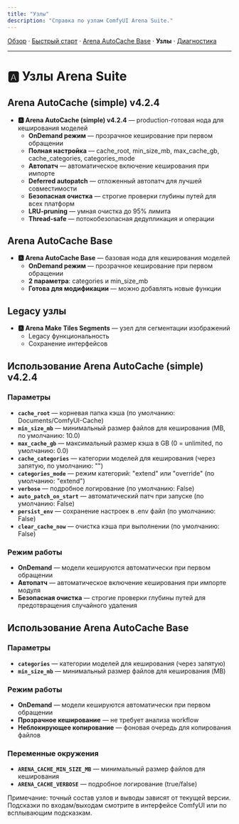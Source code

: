 ```yaml
---
title: "Узлы"
description: "Справка по узлам ComfyUI Arena Suite."
---
```


[Обзор](index.md) · [Быстрый старт](quickstart.md) · [Arena AutoCache Base](arena_autocache_base.md) · **Узлы** · [Диагностика](troubleshooting.md)

---

# 🅰️ Узлы Arena Suite

## Arena AutoCache (simple) v4.2.4
- **🅰️ Arena AutoCache (simple) v4.2.4** — production-готовая нода для кеширования моделей
  - **OnDemand режим** — прозрачное кеширование при первом обращении
  - **Полная настройка** — cache_root, min_size_mb, max_cache_gb, cache_categories, categories_mode
  - **Автопатч** — автоматическое включение кеширования при импорте
  - **Deferred autopatch** — отложенный автопатч для лучшей совместимости
  - **Безопасная очистка** — строгие проверки глубины путей для всех платформ
  - **LRU-pruning** — умная очистка до 95% лимита
  - **Thread-safe** — потокобезопасная дедупликация и операции

## Arena AutoCache Base
- **🅰️ Arena AutoCache Base** — базовая нода для кеширования моделей
  - **OnDemand режим** — прозрачное кеширование при первом обращении
  - **2 параметра**: categories и min_size_mb
  - **Готова для модификации** — можно добавлять новые функции

## Legacy узлы
- **🅰️ Arena Make Tiles Segments** — узел для сегментации изображений
  - Legacy функциональность
  - Сохранение интерфейсов

## Использование Arena AutoCache (simple) v4.2.4

### Параметры
- **`cache_root`** — корневая папка кэша (по умолчанию: Documents/ComfyUI-Cache)
- **`min_size_mb`** — минимальный размер файлов для кеширования (MB, по умолчанию: 10.0)
- **`max_cache_gb`** — максимальный размер кэша в GB (0 = unlimited, по умолчанию: 0.0)
- **`cache_categories`** — категории моделей для кеширования (через запятую, по умолчанию: "")
- **`categories_mode`** — режим категорий: "extend" или "override" (по умолчанию: "extend")
- **`verbose`** — подробное логирование (по умолчанию: False)
- **`auto_patch_on_start`** — автоматический патч при запуске (по умолчанию: False)
- **`persist_env`** — сохранение настроек в .env файл (по умолчанию: False)
- **`clear_cache_now`** — очистка кэша при выполнении (по умолчанию: False)

### Режим работы
- **OnDemand** — модели кешируются автоматически при первом обращении
- **Автопатч** — автоматическое включение кеширования при импорте модуля
- **Безопасная очистка** — строгие проверки глубины путей для предотвращения случайного удаления

## Использование Arena AutoCache Base

### Параметры
- **`categories`** — категории моделей для кеширования (через запятую)
- **`min_size_mb`** — минимальный размер файлов для кеширования (MB)

### Режим работы
- **OnDemand** — модели кешируются автоматически при первом обращении
- **Прозрачное кеширование** — не требует анализа workflow
- **Неблокирующее копирование** — фоновая очередь для копирования файлов

### Переменные окружения
- **`ARENA_CACHE_MIN_SIZE_MB`** — минимальный размер файлов для кеширования
- **`ARENA_CACHE_VERBOSE`** — подробное логирование (true/false)

Примечание: точный состав узлов и выводы зависят от текущей версии. Подсказки по входам/выходам смотрите в интерфейсе ComfyUI или по всплывающим подсказкам.

